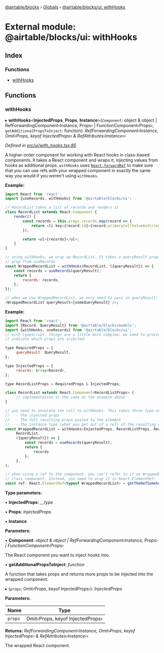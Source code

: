 [@airtable/blocks](../README.md) › [Globals](../globals.md) ›
[@airtable/blocks/ui: withHooks](_airtable_blocks_ui__withhooks.md)

# External module: @airtable/blocks/ui: withHooks

## Index

### Functions

-   [withHooks](_airtable_blocks_ui__withhooks.md#withhooks)

## Functions

### withHooks

▸ **withHooks**<**InjectedProps**, **Props**, **Instance**>(`Component`: object & object |
RefForwardingComponent‹Instance, Props› | FunctionComponent‹Props›, `getAdditionalPropsToInject`:
function): _RefForwardingComponent‹Instance, Omit‹Props, keyof InjectedProps› &
RefAttributes‹Instance››_

_Defined in
[src/ui/with_hooks.tsx:85](https://github.com/airtable/blocks/blob/@airtable/blocks@0.0.36/packages/sdk/src/ui/with_hooks.tsx#L85)_

A higher-order component for working with React hooks in class-based components. It takes a React
component and wraps it, injecting values from hooks as additional props. `withHooks` uses
[`React.forwardRef`](https://reactjs.org/docs/forwarding-refs.html) to make sure that you can use
refs with your wrapped component in exactly the same way you would if you weren't using `withHooks`.

**Example:**

```js
import React from 'react';
import {useRecords, withHooks} from '@airtable/blocks/ui';

// RecordList takes a list of records and renders it
class RecordList extends React.Component {
    render() {
        const records = this.props.records.map(record => {
            return <li key={record.id}>{record.primaryCellValueAsString}</li>;
        });

        return <ul>{records}</ul>;
    }
}

// using withHooks, we wrap up RecordList. It takes a queryResult prop, and injects a records
// prop from useRecords
const WrappedRecordList = withHooks(RecordList, ({queryResult}) => {
    const records = useRecords(queryResult);
    return {
        records: records,
    };
});

// when we use WrappedRecordList, we only need to pass in queryResult:
<WrappedRecordList queryResult={someQueryResult} />;
```

**Example:**

```js
import React from 'react';
import {Record, QueryResult} from '@airtable/blocks/models';
import {withHooks, useRecords} from '@airtable/blocks/ui';
// with typescript, things are a little more complex: we need to provide some type annotations to
// indicate which props are injected:

type RequiredProps = {
     queryResult: QueryResult,
};

type InjectedProps = {
     records: Array<Record>,
};

type RecordListProps = RequiredProps & InjectedProps;

class RecordList extends React.Component<RecordListProps> {
     // implementation is the same as the example above
}

// you need to annotate the call to withHooks. This takes three type args:
//   - The injected props
//   - The full resulting props passed to the element
//   - the instance type (what you get out of a ref) of the resulting component
const WrappedRecordList = withHooks<InjectedProps, RecordListProps, RecordList>(
     RecordList,
     ({queryResult}) => {
         const records = useRecords(queryResult);
         return {
             records
         };
     },
);

// when using a ref to the component, you can't refer to it as WrappedRecordList like a normal
// class component. Instead, you need to wrap it in React.ElementRef:
const ref: React.ElementRef<typeof WrappedRecordList> = getTheRefSomehow();
```

**Type parameters:**

▪ **InjectedProps**: _\_\_type_

▪ **Props**: _InjectedProps_

▪ **Instance**

**Parameters:**

▪ **Component**: _object & object | RefForwardingComponent‹Instance, Props› |
FunctionComponent‹Props›_

The React component you want to inject hooks into.

▪ **getAdditionalPropsToInject**: _function_

A function that takes props and returns more props to be injected into the wrapped component.

▸ (`props`: Omit‹Props, keyof InjectedProps›): _InjectedProps_

**Parameters:**

| Name    | Type                             |
| ------- | -------------------------------- |
| `props` | Omit‹Props, keyof InjectedProps› |

**Returns:** _RefForwardingComponent‹Instance, Omit‹Props, keyof InjectedProps› &
RefAttributes‹Instance››_

The wrapped React component.
